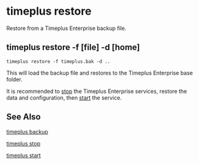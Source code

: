 # timeplus restore
Restore from a Timeplus Enterprise backup file.

## timeplus restore -f [file] -d [home]
```
timeplus restore -f timeplus.bak -d ..
```
This will load the backup file and restores to the Timeplus Enterprise base folder.

It is recommended to [stop](cli-stop) the Timeplus Enterprise services, restore the data and configuration, then [start](cli-start) the service.

## See Also
[timeplus backup](cli-backup)

[timeplus stop](cli-stop)

[timeplus start](cli-start)
